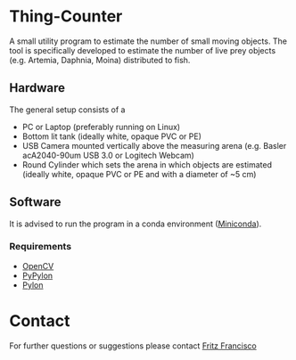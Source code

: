 # Thing-Counter
A small utility program to estimate the number of small moving objects. The tool is specifically developed to estimate the number of live prey objects (e.g. Artemia, Daphnia, Moina) distributed to fish.  

## Hardware
The general setup consists of a
- PC or Laptop (preferably running on Linux)
- Bottom lit tank (ideally white, opaque PVC or PE)
- USB Camera mounted vertically above the measuring arena (e.g. Basler acA2040-90um USB 3.0 or Logitech Webcam)
- Round Cylinder which sets the arena in which objects are estimated (ideally white, opaque PVC or PE and with a diameter of ~5 cm)

## Software
It is advised to run the program in a conda environment ([Miniconda](https://docs.conda.io/en/latest/miniconda.html)). 

### Requirements
- [OpenCV](https://opencv.org/)
- [PyPylon](https://github.com/basler/pypylon)
- [Pylon](https://www.baslerweb.com/de/produkte/basler-pylon-camera-software-suite/)

# Contact
For further questions or suggestions please contact [Fritz Francisco](mailto:fritz.a.francisco@gmail.com) 
